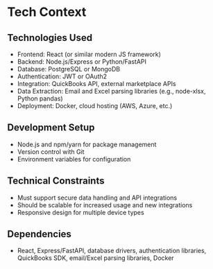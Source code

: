 # Tech Context

## Technologies Used
- Frontend: React (or similar modern JS framework)
- Backend: Node.js/Express or Python/FastAPI
- Database: PostgreSQL or MongoDB
- Authentication: JWT or OAuth2
- Integration: QuickBooks API, external marketplace APIs
- Data Extraction: Email and Excel parsing libraries (e.g., node-xlsx, Python pandas)
- Deployment: Docker, cloud hosting (AWS, Azure, etc.)

## Development Setup
- Node.js and npm/yarn for package management
- Version control with Git
- Environment variables for configuration

## Technical Constraints
- Must support secure data handling and API integrations
- Should be scalable for increased usage and new integrations
- Responsive design for multiple device types

## Dependencies
- React, Express/FastAPI, database drivers, authentication libraries, QuickBooks SDK, email/Excel parsing libraries, Docker 